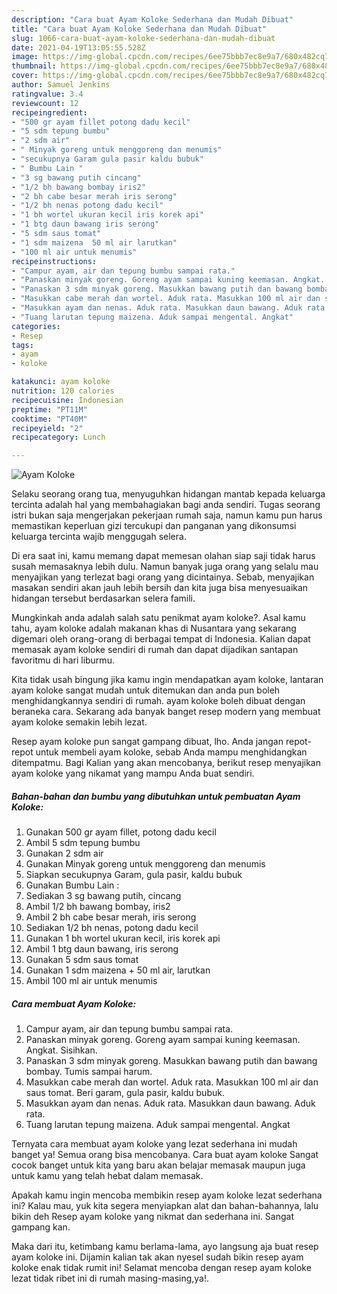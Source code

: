 ```yaml
---
description: "Cara buat Ayam Koloke Sederhana dan Mudah Dibuat"
title: "Cara buat Ayam Koloke Sederhana dan Mudah Dibuat"
slug: 1066-cara-buat-ayam-koloke-sederhana-dan-mudah-dibuat
date: 2021-04-19T13:05:55.528Z
image: https://img-global.cpcdn.com/recipes/6ee75bbb7ec8e9a7/680x482cq70/ayam-koloke-foto-resep-utama.jpg
thumbnail: https://img-global.cpcdn.com/recipes/6ee75bbb7ec8e9a7/680x482cq70/ayam-koloke-foto-resep-utama.jpg
cover: https://img-global.cpcdn.com/recipes/6ee75bbb7ec8e9a7/680x482cq70/ayam-koloke-foto-resep-utama.jpg
author: Samuel Jenkins
ratingvalue: 3.4
reviewcount: 12
recipeingredient:
- "500 gr ayam fillet potong dadu kecil"
- "5 sdm tepung bumbu"
- "2 sdm air"
- " Minyak goreng untuk menggoreng dan menumis"
- "secukupnya Garam gula pasir kaldu bubuk"
- " Bumbu Lain "
- "3 sg bawang putih cincang"
- "1/2 bh bawang bombay iris2"
- "2 bh cabe besar merah iris serong"
- "1/2 bh nenas potong dadu kecil"
- "1 bh wortel ukuran kecil iris korek api"
- "1 btg daun bawang iris serong"
- "5 sdm saus tomat"
- "1 sdm maizena  50 ml air larutkan"
- "100 ml air untuk menumis"
recipeinstructions:
- "Campur ayam, air dan tepung bumbu sampai rata."
- "Panaskan minyak goreng. Goreng ayam sampai kuning keemasan. Angkat. Sisihkan."
- "Panaskan 3 sdm minyak goreng. Masukkan bawang putih dan bawang bombay. Tumis sampai harum."
- "Masukkan cabe merah dan wortel. Aduk rata. Masukkan 100 ml air dan saus tomat. Beri garam, gula pasir, kaldu bubuk."
- "Masukkan ayam dan nenas. Aduk rata. Masukkan daun bawang. Aduk rata."
- "Tuang larutan tepung maizena. Aduk sampai mengental. Angkat"
categories:
- Resep
tags:
- ayam
- koloke

katakunci: ayam koloke 
nutrition: 120 calories
recipecuisine: Indonesian
preptime: "PT11M"
cooktime: "PT40M"
recipeyield: "2"
recipecategory: Lunch

---
```



![Ayam Koloke](https://img-global.cpcdn.com/recipes/6ee75bbb7ec8e9a7/680x482cq70/ayam-koloke-foto-resep-utama.jpg)

Selaku seorang orang tua, menyuguhkan hidangan mantab kepada keluarga tercinta adalah hal yang membahagiakan bagi anda sendiri. Tugas seorang istri bukan saja mengerjakan pekerjaan rumah saja, namun kamu pun harus memastikan keperluan gizi tercukupi dan panganan yang dikonsumsi keluarga tercinta wajib menggugah selera.

Di era  saat ini, kamu memang dapat memesan olahan siap saji tidak harus susah memasaknya lebih dulu. Namun banyak juga orang yang selalu mau menyajikan yang terlezat bagi orang yang dicintainya. Sebab, menyajikan masakan sendiri akan jauh lebih bersih dan kita juga bisa menyesuaikan hidangan tersebut berdasarkan selera famili. 



Mungkinkah anda adalah salah satu penikmat ayam koloke?. Asal kamu tahu, ayam koloke adalah makanan khas di Nusantara yang sekarang digemari oleh orang-orang di berbagai tempat di Indonesia. Kalian dapat memasak ayam koloke sendiri di rumah dan dapat dijadikan santapan favoritmu di hari liburmu.

Kita tidak usah bingung jika kamu ingin mendapatkan ayam koloke, lantaran ayam koloke sangat mudah untuk ditemukan dan anda pun boleh menghidangkannya sendiri di rumah. ayam koloke boleh dibuat dengan beraneka cara. Sekarang ada banyak banget resep modern yang membuat ayam koloke semakin lebih lezat.

Resep ayam koloke pun sangat gampang dibuat, lho. Anda jangan repot-repot untuk membeli ayam koloke, sebab Anda mampu menghidangkan ditempatmu. Bagi Kalian yang akan mencobanya, berikut resep menyajikan ayam koloke yang nikamat yang mampu Anda buat sendiri.

<!--inarticleads1-->

##### Bahan-bahan dan bumbu yang dibutuhkan untuk pembuatan Ayam Koloke:

1. Gunakan 500 gr ayam fillet, potong dadu kecil
1. Ambil 5 sdm tepung bumbu
1. Gunakan 2 sdm air
1. Gunakan  Minyak goreng untuk menggoreng dan menumis
1. Siapkan secukupnya Garam, gula pasir, kaldu bubuk
1. Gunakan  Bumbu Lain :
1. Sediakan 3 sg bawang putih, cincang
1. Ambil 1/2 bh bawang bombay, iris2
1. Ambil 2 bh cabe besar merah, iris serong
1. Sediakan 1/2 bh nenas, potong dadu kecil
1. Gunakan 1 bh wortel ukuran kecil, iris korek api
1. Ambil 1 btg daun bawang, iris serong
1. Gunakan 5 sdm saus tomat
1. Gunakan 1 sdm maizena + 50 ml air, larutkan
1. Ambil 100 ml air untuk menumis




<!--inarticleads2-->

##### Cara membuat Ayam Koloke:

1. Campur ayam, air dan tepung bumbu sampai rata.
1. Panaskan minyak goreng. Goreng ayam sampai kuning keemasan. Angkat. Sisihkan.
1. Panaskan 3 sdm minyak goreng. Masukkan bawang putih dan bawang bombay. Tumis sampai harum.
1. Masukkan cabe merah dan wortel. Aduk rata. Masukkan 100 ml air dan saus tomat. Beri garam, gula pasir, kaldu bubuk.
1. Masukkan ayam dan nenas. Aduk rata. Masukkan daun bawang. Aduk rata.
1. Tuang larutan tepung maizena. Aduk sampai mengental. Angkat




Ternyata cara membuat ayam koloke yang lezat sederhana ini mudah banget ya! Semua orang bisa mencobanya. Cara buat ayam koloke Sangat cocok banget untuk kita yang baru akan belajar memasak maupun juga untuk kamu yang telah hebat dalam memasak.

Apakah kamu ingin mencoba membikin resep ayam koloke lezat sederhana ini? Kalau mau, yuk kita segera menyiapkan alat dan bahan-bahannya, lalu bikin deh Resep ayam koloke yang nikmat dan sederhana ini. Sangat gampang kan. 

Maka dari itu, ketimbang kamu berlama-lama, ayo langsung aja buat resep ayam koloke ini. Dijamin kalian tak akan nyesel sudah bikin resep ayam koloke enak tidak rumit ini! Selamat mencoba dengan resep ayam koloke lezat tidak ribet ini di rumah masing-masing,ya!.

